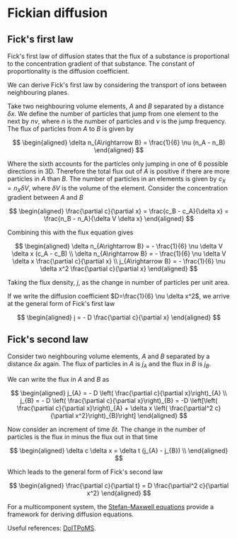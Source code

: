 # Fickian diffusion

## Fick's first law

Fick's first law of diffusion states that the flux of a substance is proportional to the concentration gradient of that substance. The constant of proportionality is the diffusion coefficient.

We can derive Fick's first law by considering the transport of ions between neighbouring planes.

Take two neighbouring volume elements, $A$ and $B$ separated by a distance $\delta x$. We define the number of particles that jump from one element to the next by $n\nu$, where $n$ is the number of particles and $\nu$ is the jump frequency. The flux of particles from $A$ to $B$ is given by

$$
\begin{aligned}
\delta n_{A\rightarrow B} = \frac{1}{6} \nu (n_A - n_B)
\end{aligned}
$$

Where the sixth accounts for the particles only jumping in one of 6 possible directions in 3D. Therefore the total flux out of $A$ is positive if there are more particles in $A$ than $B$. The number of particles in an elements is given by $c_X=n_X \delta V$, where $\delta V$ is the volume of the element. Consider the concentration gradient between $A$ and $B$

$$
\begin{aligned}
\frac{\partial c}{\partial x} = \frac{c_B - c_A}{\delta x} = \frac{n_B - n_A}{\delta V \delta x}
\end{aligned}
$$

Combining this with the flux equation gives

$$
\begin{aligned}
\delta n_{A\rightarrow B} = - \frac{1}{6} \nu \delta V \delta x (c_A - c_B) \\
\delta n_{A\rightarrow B} = - \frac{1}{6} \nu \delta V \delta x \frac{\partial c}{\partial x} \\
j_{A\rightarrow B} = - \frac{1}{6} \nu \delta x^2 \frac{\partial c}{\partial x}
\end{aligned}
$$

Taking the flux density, $j$, as the change in number of particles per unit area.

If we write the diffusion coefficient $D=\frac{1}{6} \nu \delta x^2$, we arrive at the general form of Fick's first law

$$
\begin{aligned}
j = - D \frac{\partial c}{\partial x}
\end{aligned}
$$

## Fick's second law

Consider two neighbouring volume elements, $A$ and $B$ separated by a distance $\delta x$ again. The flux of particles in $A$ is $j_{A}$ and the flux in $B$ is $j_{B}$.

We can write the flux in $A$ and $B$ as

$$
\begin{aligned}
j_{A} = - D \left( \frac{\partial c}{\partial x}\right)_{A} \\
j_{B} = - D \left( \frac{\partial c}{\partial x}\right)_{B}
= -D \left[\left( \frac{\partial c}{\partial x}\right)_{A} + \delta x \left( \frac{\partial^2 c}{\partial x^2}\right)_{B}\right]
\end{aligned}
$$

Now consider an increment of time $\delta t$. The change in the number of particles is the flux in minus the flux out in that time

$$
\begin{aligned}
\delta c \delta x = \delta t (j_{A} - j_{B}) \\
\end{aligned}
$$

Which leads to the general form of Fick's second law

$$
\begin{aligned}
\frac{\partial c}{\partial t} = D \frac{\partial^2 c}{\partial x^2}
\end{aligned}
$$

For a multicomponent system, the [Stefan-Maxwell equations](stefan-maxwell.md) provide a framework for deriving diffusion equations.

Useful references: [DoITPoMS](https://www.doitpoms.ac.uk/tlplib/diffusion/index.php).

